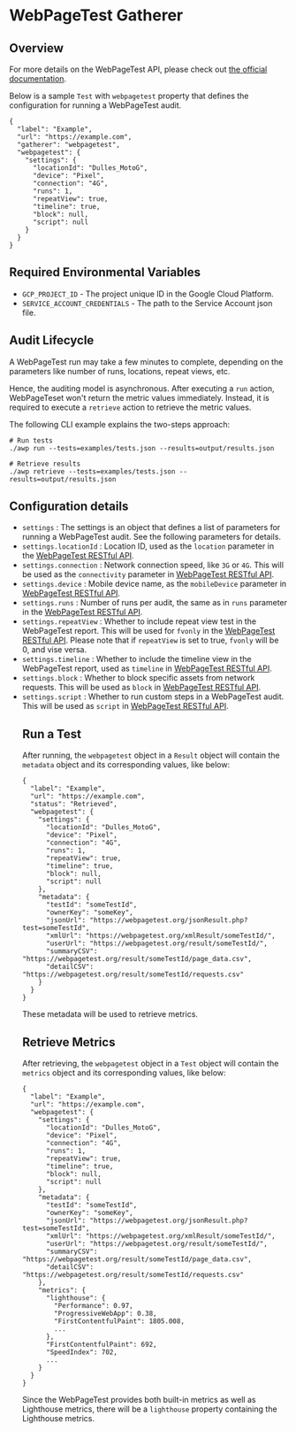 # WebPageTest Gatherer

## Overview

For more details on the WebPageTest API, please check out
[the official documentation](https://sites.google.com/a/webpagetest.org/docs/advanced-features/webpagetest-restful-apis).

Below is a sample `Test` with `webpagetest` property that defines the
configuration for running a WebPageTest audit.

```
{
  "label": "Example",
  "url": "https://example.com",
  "gatherer": "webpagetest",
  "webpagetest": {
    "settings": {
      "locationId": "Dulles_MotoG",
      "device": "Pixel",
      "connection": "4G",
      "runs": 1,
      "repeatView": true,
      "timeline": true,
      "block": null,
      "script": null
    }
  }
}
```

## Required Environmental Variables

- `GCP_PROJECT_ID` - The project unique ID in the Google Cloud Platform. 
- `SERVICE_ACCOUNT_CREDENTIALS` - The path to the Service Account json file.

## Audit Lifecycle

A WebPageTest run may take a few minutes to complete, depending on the parameters
like number of runs, locations, repeat views, etc.

Hence, the auditing model is asynchronous. After executing a `run` action,
WebPageTeset won't return the metric values immediately. Instead, it is required
to execute a `retrieve` action to retrieve the metric values.

The following CLI example explains the two-steps approach:

```
# Run tests
./awp run --tests=examples/tests.json --results=output/results.json

# Retrieve results
./awp retrieve --tests=examples/tests.json --results=output/results.json
```

## Configuration details

- `settings` <Object>: The settings is an object that defines a list of parameters for
running a WebPageTest audit. See the following parameters for details.
- `settings.locationId` <string>: Location ID, used as the `location`
parameter in the [WebPageTest RESTful API](https://github.com/WPO-Foundation/webpagetest-docs/blob/master/dev/api.md#parameters).
- `settings.connection` <string>: Network connection speed, like `3G` or `4G`.
This will be used as the `connectivity` parameter in [WebPageTest RESTful API](https://github.com/WPO-Foundation/webpagetest-docs/blob/master/dev/api.md#parameters).
- `settings.device` <string>: Mobile device name, as the `mobileDevice` parameter in
[WebPageTest RESTful API](https://github.com/WPO-Foundation/webpagetest-docs/blob/master/dev/api.md#parameters).
- `settings.runs` <number>: Number of runs per audit, the same as in `runs` parameter
in the [WebPageTest RESTful API](https://github.com/WPO-Foundation/webpagetest-docs/blob/master/dev/api.md#parameters).
- `settings.repeatView` <boolean>: Whether to include repeat view test in the
WebPageTest report. This will be used for `fvonly` in the
[WebPageTest RESTful API](https://github.com/WPO-Foundation/webpagetest-docs/blob/master/dev/api.md#parameters). Please note that if `repeatView`
is set to true, `fvonly` will be 0, and vise versa.
- `settings.timeline` <boolean>: Whether to include the timeline view in the
WebPageTest report, used as `timeline` in [WebPageTest RESTful API](https://github.com/WPO-Foundation/webpagetest-docs/blob/master/dev/api.md#parameters).
- `settings.block` <string>: Whether to block specific assets from network
requests. This will be used as `block` in [WebPageTest RESTful API](https://github.com/WPO-Foundation/webpagetest-docs/blob/master/dev/api.md#parameters).
- `settings.script` <string>: Whether to run custom steps in a WebPageTest audit.
This will be used as `script` in [WebPageTest RESTful API](https://github.com/WPO-Foundation/webpagetest-docs/blob/master/dev/api.md#parameters).


## Run a Test

After running, the `webpagetest` object in a `Result` object will
contain the `metadata` object and its corresponding values, like below:

```
{
  "label": "Example",
  "url": "https://example.com",
  "status": "Retrieved",
  "webpagetest": {
    "settings": {
      "locationId": "Dulles_MotoG",
      "device": "Pixel",
      "connection": "4G",
      "runs": 1,
      "repeatView": true,
      "timeline": true,
      "block": null,
      "script": null
    },
    "metadata": {
      "testId": "someTestId",
      "ownerKey": "someKey",
      "jsonUrl": "https://webpagetest.org/jsonResult.php?test=someTestId",
      "xmlUrl": "https://webpagetest.org/xmlResult/someTestId/",
      "userUrl": "https://webpagetest.org/result/someTestId/",
      "summaryCSV": "https://webpagetest.org/result/someTestId/page_data.csv",
      "detailCSV": "https://webpagetest.org/result/someTestId/requests.csv"
    }    
  }
}
```

These metadata will be used to retrieve metrics.

## Retrieve Metrics

After retrieving, the `webpagetest` object in a `Test` object will
contain the `metrics` object and its corresponding values, like below:

```
{
  "label": "Example",
  "url": "https://example.com",
  "webpagetest": {
    "settings": {
      "locationId": "Dulles_MotoG",
      "device": "Pixel",
      "connection": "4G",
      "runs": 1,
      "repeatView": true,
      "timeline": true,
      "block": null,
      "script": null
    },
    "metadata": {
      "testId": "someTestId",
      "ownerKey": "someKey",
      "jsonUrl": "https://webpagetest.org/jsonResult.php?test=someTestId",
      "xmlUrl": "https://webpagetest.org/xmlResult/someTestId/",
      "userUrl": "https://webpagetest.org/result/someTestId/",
      "summaryCSV": "https://webpagetest.org/result/someTestId/page_data.csv",
      "detailCSV": "https://webpagetest.org/result/someTestId/requests.csv"
    },
    "metrics": {
      "lighthouse": {
        "Performance": 0.97,
        "ProgressiveWebApp": 0.38,
        "FirstContentfulPaint": 1805.008,
        ...
      },
      "FirstContentfulPaint": 692,
      "SpeedIndex": 702,
      ...
    }
  }
}
```

Since the WebPageTest provides both built-in metrics as well as Lighthouse metrics,
there will be a `lighthouse` property containing the Lighthouse metrics.
